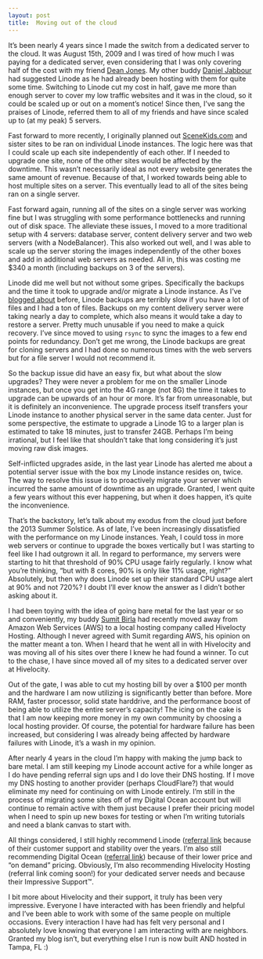 ```yaml
---
layout: post
title:  Moving out of the cloud
---
```


It’s been nearly 4 years since I made the switch from a dedicated server to the cloud. It was August 15th, 2009 and I was tired of how much I was paying for a dedicated server, even considering that I was only covering half of the cost with my friend [Dean Jones](http://deanproxy.com). My other buddy [Daniel Jabbour](http://zchicken.com) had suggested Linode as he had already been hosting with them for quite some time. Switching to Linode cut my cost in half, gave me more than enough server to cover my low traffic websites and it was in the cloud, so it could be scaled up or out on a moment’s notice! Since then, I’ve sang the praises of Linode, referred them to all of my friends and have since scaled up to (at my peak) 5 servers.

Fast forward to more recently, I originally planned out [SceneKids.com](http://scenekids.com) and sister sites to be ran on individual Linode instances. The logic here was that I could scale up each site independently of each other. If I needed to upgrade one site, none of the other sites would be affected by the downtime. This wasn’t necessarily ideal as not every website generates the same amount of revenue. Because of that, I worked towards being able to host multiple sites on a server. This eventually lead to all of the sites being ran on a single server.

Fast forward again, running all of the sites on a single server was working fine but I was struggling with some performance bottlenecks and running out of disk space. The alleviate these issues, I moved to a more traditional setup with 4 servers: database server, content delivery server and two web servers (with a NodeBalancer). This also worked out well, and I was able to scale up the server storing the images independently of the other boxes and add in additional web servers as needed. All in, this was costing me $340 a month (including backups on 3 of the servers).

Linode did me well but not without some gripes. Specifically the backups and the time it took to upgrade and/or migrate a Linode instance. As I’ve [blogged about](/2013/03/04/directory-based-sharding/) before, Linode backups are terribly slow if you have a lot of files and I had a ton of files. Backups on my content delivery server were taking nearly a day to complete, which also means it would take a day to restore a server. Pretty much unusable if you need to make a quick recovery. I’ve since moved to using `rsync` to sync the images to a few end points for redundancy. Don’t get me wrong, the Linode backups are great for cloning servers and I had done so numerous times with the web servers but for a file server I would not recommend it.

So the backup issue did have an easy fix, but what about the slow upgrades? They were never a problem for me on the smaller Linode instances, but once you get into the 4G range (not 8G) the time it takes to upgrade can be upwards of an hour or more. It’s far from unreasonable, but it is definitely an inconvenience. The upgrade process itself transfers your Linode instance to another physical server in the same data center. Just for some perspective, the estimate to upgrade a Linode 1G to a larger plan is estimated to take 18 minutes, just to transfer 24GB. Perhaps I’m being irrational, but I feel like that shouldn’t take that long considering it’s just moving raw disk images.

Self-inflicted upgrades aside, in the last year Linode has alerted me about a potential server issue with the box my Linode instance resides on, twice. The way to resolve this issue is to proactively migrate your server which incurred the same amount of downtime as an upgrade. Granted, I went quite a few years without this ever happening, but when it does happen, it’s quite the inconvenience.

That’s the backstory, let’s talk about my exodus from the cloud just before the 2013 Summer Solstice. As of late, I’ve been increasingly dissatisfied with the performance on my Linode instances. Yeah, I could toss in more web servers or continue to upgrade the boxes vertically but I was starting to feel like I had outgrown it all. In regard to performance, my servers were starting to hit that threshold of 90% CPU usage fairly regularly. I know what you’re thinking, “but with 8 cores, 90% is only like 11% usage, right?” Absolutely, but then why does Linode set up their standard CPU usage alert at 90% and not 720%? I doubt I’ll ever know the answer as I didn’t bother asking about it.

I had been toying with the idea of going bare metal for the last year or so and conveniently, my buddy [Sumit Birla](http://sumitbirla.com) had recently moved away from Amazon Web Services (AWS) to a local hosting company called Hivelocty Hosting. Although I never agreed with Sumit regarding AWS, his opinion on the matter meant a ton. When I heard that he went all in with Hivelocity and was moving all of his sites over there I knew he had found a winner. To cut to the chase, I have since moved all of my sites to a dedicated server over at Hivelocity.

Out of the gate, I was able to cut my hosting bill by over a $100 per month and the hardware I am now utilizing is significantly better than before. More RAM, faster processor, solid state harddrive, and the performance boost of being able to utilize the entire server’s capacity! The icing on the cake is that I am now keeping more money in my own community by choosing a local hosting provider. Of course, the potential for hardware failure has been increased, but considering I was already being affected by hardware failures with Linode, it’s a wash in my opinion.

After nearly 4 years in the cloud I’m happy with making the jump back to bare metal. I am still keeping my Linode account active for a while longer as I do have pending referral sign ups and I do love their DNS hosting. If I move my DNS hosting to another provider (perhaps CloudFlare?) that would eliminate my need for continuing on with Linode entirely. I’m still in the process of migrating some sites off of my Digital Ocean account but will continue to remain active with them just because I prefer their pricing model when I need to spin up new boxes for testing or when I’m writing tutorials and need a blank canvas to start with.

All things considered, I still highly recommend Linode ([referral link](http://www.linode.com/?r=5f682793582e82ce686747c851b998dc1f86a55b) because of their customer support and stability over the years. I’m also still recommending Digital Ocean ([referral link](https://www.digitalocean.com/?refcode=c35d26de972b)) because of their lower price and “on demand” pricing. Obviously, I’m also recommending Hivelocity Hosting (referral link coming soon!) for your dedicated server needs and because their Impressive Support&trade;.

I bit more about Hivelocity and their support, it truly has been very impressive. Everyone I have interacted with has been friendly and helpful and I’ve been able to work with some of the same people on multiple occasions. Every interaction I have had has felt very personal and I absolutely love knowing that everyone I am interacting with are neighbors. Granted my blog isn’t, but everything else I run is now built AND hosted in Tampa, FL :)
